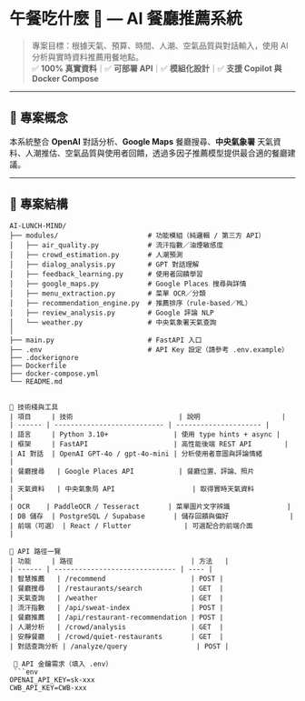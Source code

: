 # 午餐吃什麼 🍱 — AI 餐廳推薦系統

> 專案目標：根據天氣、預算、時間、人潮、空氣品質與對話輸入，使用 AI 分析與實時資料推薦用餐地點。  
> ✅ **100% 真實資料**｜✅ **可部署 API**｜✅ **模組化設計**｜✅ **支援 Copilot 與 Docker Compose**

---

## 🧠 專案概念
本系統整合 **OpenAI** 對話分析、**Google Maps** 餐廳搜尋、**中央氣象署** 天氣資料、人潮推估、空氣品質與使用者回饋，透過多因子推薦模型提供最合適的餐廳建議。

---

## 📁 專案結構
```plaintext
AI-LUNCH-MIND/
├── modules/                      # 功能模組（純邏輯 / 第三方 API）
│   ├── air_quality.py            # 流汗指數／油煙敏感度
│   ├── crowd_estimation.py       # 人潮預測
│   ├── dialog_analysis.py        # GPT 對話理解
│   ├── feedback_learning.py      # 使用者回饋學習
│   ├── google_maps.py            # Google Places 搜尋與詳情
│   ├── menu_extraction.py        # 菜單 OCR／分類
│   ├── recommendation_engine.py  # 推薦排序（rule-based／ML）
│   ├── review_analysis.py        # Google 評論 NLP
│   └── weather.py                # 中央氣象署天氣查詢
│
├── main.py                       # FastAPI 入口
├── .env                          # API Key 設定（請參考 .env.example）
├── .dockerignore
├── Dockerfile
├── docker-compose.yml
└── README.md


🧰 技術棧與工具
| 項目     | 技術                          | 說明                    |
| ------ | --------------------------- | --------------------- |
| 語言     | Python 3.10+                | 使用 type hints + async |
| 框架     | FastAPI                     | 高性能後端 REST API        |
| AI 對話  | OpenAI GPT-4o / gpt-4o-mini | 分析使用者意圖與評論情緒          |
| 餐廳搜尋   | Google Places API           | 餐廳位置、評論、照片            |
| 天氣資料   | 中央氣象局 API                   | 取得實時天氣資料              |
| OCR    | PaddleOCR / Tesseract       | 菜單圖片文字辨識              |
| DB 儲存  | PostgreSQL / Supabase       | 儲存回饋與偏好               |
| 前端（可選） | React / Flutter             | 可選配合的前端介面             |

🔗 API 路徑一覽
| 功能     | 路徑                             | 方法   |
| ------ | ------------------------------ | ---- |
| 智慧推薦   | /recommend                     | POST |
| 餐廳搜尋   | /restaurants/search            | GET  |
| 天氣查詢   | /weather                       | GET  |
| 流汗指數   | /api/sweat-index               | POST |
| 餐廳推薦   | /api/restaurant-recommendation | POST |
| 人潮分析   | /crowd/analysis                | GET  |
| 安靜餐廳   | /crowd/quiet-restaurants       | GET  |
| 對話查詢分析 | /analyze/query                 | POST |

 🔑 API 金鑰需求（填入 .env）
 ```env
OPENAI_API_KEY=sk-xxx
CWB_API_KEY=CWB-xxx
```
